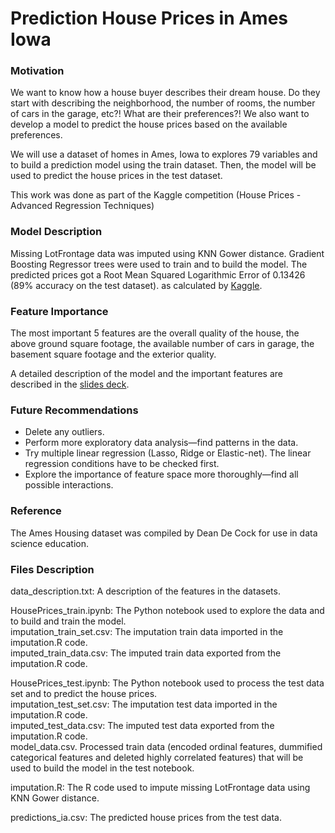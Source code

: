 # Prediction House Prices in Ames Iowa
### Motivation
We want to know how a house buyer describes their dream house. Do they start with describing the neighborhood, the number of rooms, the number of cars in the garage, etc?! What are their preferences?! We also want to develop a model to predict the house prices based on the available preferences.

We will use a dataset of homes in Ames, Iowa to explores 79 variables and to build a prediction model using the train dataset. Then, the model will be used to predict the house prices in the test dataset.

This work was done as part of the Kaggle competition (House Prices - Advanced Regression Techniques)

### Model Description
Missing LotFrontage data was imputed using KNN Gower distance.
Gradient Boosting Regressor trees were used to train and to build the model. The predicted prices got a Root Mean Squared Logarithmic Error of 0.13426 (89% accuracy on the test dataset).
as calculated by [Kaggle](https://www.kaggle.com/ibrahimemadeldin/competitions). 

### Feature Importance
The most important 5 features are the overall quality of the house, the above ground square footage, the available number of cars in garage, the basement square footage and the exterior quality.

A detailed description of the model and the important features are described in the [slides deck](https://github.com/iba13001/Ames-House-Prices/blob/main/housing.pptx).

### Future Recommendations
- Delete any outliers.
- Perform more exploratory data analysis—find patterns in the data.
- Try multiple linear regression (Lasso, Ridge or Elastic-net). The linear regression conditions have to be checked first. 
- Explore the importance of feature space more thoroughly—find all possible interactions.

### Reference

The Ames Housing dataset was compiled by Dean De Cock for use in data science education.

### Files Description

data_description.txt: A description of the features in the datasets.

HousePrices_train.ipynb: The Python notebook used to explore the data and to build and train the model. <br />
imputation_train_set.csv: The imputation train data imported in the imputation.R code. <br />
imputed_train_data.csv: The imputed train data exported from the imputation.R code.

HousePrices_test.ipynb: The Python notebook used to process the test data set and to predict the house prices.<br />
imputation_test_set.csv: The imputation test data imported in the imputation.R code.<br />
imputed_test_data.csv: The imputed test data exported from the imputation.R code.<br />
model_data.csv. Processed train data (encoded ordinal features, dummified categorical features and deleted highly correlated features) that will be used to build the model in the test notebook.


imputation.R: The R code used to impute missing LotFrontage data using KNN Gower distance.

predictions_ia.csv: The predicted house prices from the test data.
